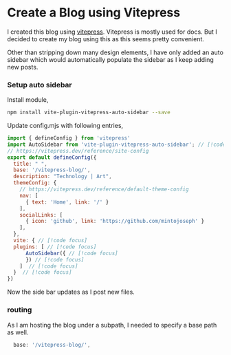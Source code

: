 # Create a Blog using Vitepress

I created this blog using [vitepress](https://vitepress.dev/). Vitepress is mostly used for docs. But I decided to create my blog using this as this seems pretty convenient.

Other than stripping down many design elements, I have only added an auto sidebar which would automatically populate the sidebar as I keep adding new posts.

### Setup auto sidebar

Install module,

```bash
npm install vite-plugin-vitepress-auto-sidebar --save
```

Update config.mjs with following entries,

```js
import { defineConfig } from 'vitepress'
import AutoSidebar from 'vite-plugin-vitepress-auto-sidebar'; // [!code focus]
// https://vitepress.dev/reference/site-config
export default defineConfig({
  title: " ",
  base: '/vitepress-blog/',
  description: "Technology | Art",
  themeConfig: {
    // https://vitepress.dev/reference/default-theme-config
    nav: [
      { text: 'Home', link: '/' }
    ],
    socialLinks: [
      { icon: 'github', link: 'https://github.com/mintojoseph' }
    ],
  },
  vite: { // [!code focus]
  plugins: [ // [!code focus]
      AutoSidebar({ // [!code focus]
      }) // [!code focus]
    ]  // [!code focus]
  }  // [!code focus]
})
```

Now the side bar updates as I post new files.


### routing

As I am hosting the blog under a subpath, I needed to specify a base path as well.


```js
  base: '/vitepress-blog/',
```
